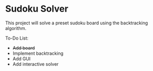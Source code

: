 # Sudoku Solver

This project will solve a preset sudoku board using the backtracking algorithm. 

To-Do List: 
- ~~Add board~~
- Implement backtracking
- Add GUI 
- Add interactive solver
